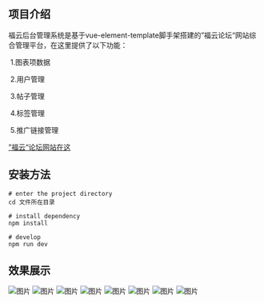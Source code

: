 ## 项目介绍

福云后台管理系统是基于vue-element-template脚手架搭建的”福云论坛“网站综合管理平台，在这里提供了以下功能：

​	1.图表项数据

​	2.用户管理

​	3.帖子管理

​	4.标签管理

​	5.推广链接管理

[”福云“论坛网站在这](20.76.202.109)

## 安装方法

```
# enter the project directory
cd 文件所在目录

# install dependency
npm install

# develop
npm run dev
```



## 效果展示
![图片](https://user-images.githubusercontent.com/113772707/211502307-4d122a74-384b-4d7a-9d4e-8b523d61cc98.png)
![图片](https://user-images.githubusercontent.com/113772707/211502340-efb9cc45-7058-4f59-8c1c-28179fb3fcf5.png)
![图片](https://user-images.githubusercontent.com/113772707/211502361-7eda8ec6-d94a-47b0-b4ea-fb9a7a5043db.png)
![图片](https://user-images.githubusercontent.com/113772707/211502383-efd66721-fbd4-4ee8-96dc-635a090e542b.png)
![图片](https://user-images.githubusercontent.com/113772707/211502395-b0ffbe69-7397-41ee-a504-6b04c254f0ca.png)
![图片](https://user-images.githubusercontent.com/113772707/211502410-9764249c-53f4-4099-b2af-f1f87b65e53b.png)
![图片](https://user-images.githubusercontent.com/113772707/211502450-2c95194c-b7a3-4eea-95ac-23fdcc0e8d38.png)
![图片](https://user-images.githubusercontent.com/113772707/211502476-10d2d85c-d654-4797-877b-42eb05ba9e18.png)
